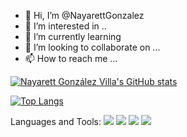 - 👋 Hi, I’m @NayarettGonzalez
- 👀 I’m interested in ..
- 🌱 I’m currently learning 
- 💞️ I’m looking to collaborate on ...
- 📫 How to reach me ...

[![Nayarett González Villa's GitHub stats](https://github-readme-stats.vercel.app/api?username=NayarettGonzalez&theme=gruvbox)](https://github.com/NayarettGonzalez/github-readme-stats)

[![Top Langs](https://github-readme-stats.vercel.app/api/top-langs/?username=NayarettGonzalez&layout=compact&theme=gruvbox)](https://github.com/anuraghazra/github-readme-stats)



Languages and Tools:
<img src="https://img.icons8.com/color/48/000000/javascript--v2.png">
<img src="https://img.icons8.com/color/48/000000/bootstrap.png">
<img src="https://img.icons8.com/color/48/000000/python--v1.png">
<img src="https://img.icons8.com/color/48/000000/opencv.png">

<!---
NayarettGonzalez/NayarettGonzalez is a ✨ special ✨ repository because its `README.md` (this file) appears on your GitHub profile.
You can click the Preview link to take a look at your changes.
--->
